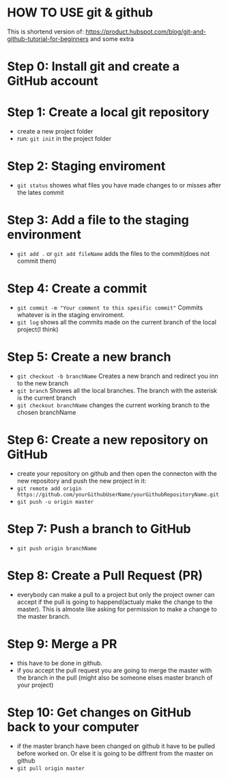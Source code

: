 # HOW TO USE git & github

This is shortend version of: https://product.hubspot.com/blog/git-and-github-tutorial-for-beginners
and some extra


# Step 0: Install git and create a GitHub account 
# Step 1: Create a local git repository 
  - create a new project folder
  - run: `git init` in the project folder
# Step 2: Staging enviroment
  - `git status` showes what files you have made changes to or misses after the lates commit
# Step 3: Add a file to the staging environment
  - `git add .` or `git add fileName` adds the files to the commit(does not commit them)
# Step 4: Create a commit
  - `git commit -m "Your comment to this spesific commit"` Commits whatever is in the staging enviroment. 
  - `git log` shows all the commits made on the current branch of the local project(I think)
# Step 5: Create a new branch
  - `git checkout -b branchName` Creates a new branch and redirect you inn to the new branch
  - `git branch` Showes all the local branches. The branch with the asterisk is the current branch
  - `git checkout branchName` changes the current working branch to the chosen branchName
# Step 6: Create a new repository on GitHub
  - create your repository on github 
      and then open the connecton with the new repository and push the new project in it:
  - `git remote add origin https://github.com/yourGithubUserName/yourGithubRepositoryName.git`
  - `git push -u origin master`
# Step 7: Push a branch to GitHub
  - `git push origin branchName`
# Step 8: Create a Pull Request (PR)
  - everybody can make a pull to a project but only the project owner can accept if the pull is going to happend(actualy make the change to the master). This is almoste like asking for permission to make a change to the master branch.
# Step 9: Merge a PR
  - this have to be done in github. 
  - if you accept the pull request you are going to merge the master with the branch in the pull (might also be someone elses master branch of your project)
# Step 10: Get changes on GitHub back to your computer
  - if the master branch have been changed on github it have to be pulled before worked on. Or else it is going to be diffrent from the master on github
  - `git pull origin master`

